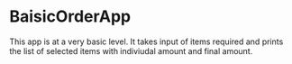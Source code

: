 # BaisicOrderApp
This app is at a very basic level. 
It takes input of items required and prints the list of selected items with indiviudal amount and final amount.

